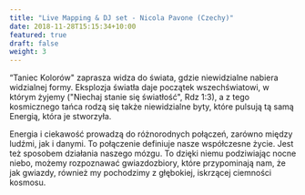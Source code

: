 ```yaml
---
title: "Live Mapping & DJ set - Nicola Pavone (Czechy)"
date: 2018-11-28T15:15:34+10:00
featured: true
draft: false
weight: 3
---
```

“Taniec Kolorów" zaprasza widza do świata, gdzie niewidzialne nabiera widzialnej formy. Eksplozja światła daje początek wszechświatowi, w którym żyjemy ("Niechaj stanie się światłość", Rdz 1:3), a z tego kosmicznego tańca rodzą się także niewidzialne byty, które pulsują tą samą Energią, która je stworzyła. 

Energia i ciekawość prowadzą do różnorodnych połączeń, zarówno między ludźmi, jak i danymi. To połączenie definiuje nasze współczesne życie. Jest też sposobem działania naszego mózgu. To dzięki niemu podziwiając nocne niebo, możemy rozpoznawać gwiazdozbiory, które przypominają nam, że jak gwiazdy, również my pochodzimy z głębokiej, iskrzącej ciemności kosmosu.